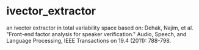 # ivector_extractor
an ivector extractor in total variability space based on:
Dehak, Najim, et al. "Front-end factor analysis for speaker verification." Audio, Speech, and Language Processing, IEEE Transactions on 19.4 (2011): 788-798.
